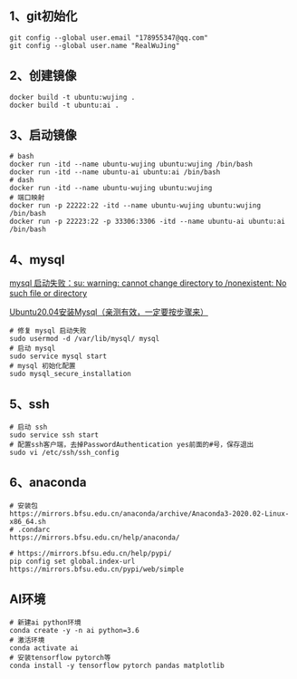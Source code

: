 <!--
 * @Author: wujing
 * @Date: 2021-04-02 20:14:30
 * @LastEditTime: 2021-04-03 23:39:36
 * @LastEditors: wujing
 * @Description: 
 * @FilePath: /DockerProject/ubuntu/README.md
 * 可以输入预定的版权声明、个性签名、空行等
-->
## 1、git初始化
    git config --global user.email "178955347@qq.com"
    git config --global user.name "RealWuJing"

## 2、创建镜像    
    docker build -t ubuntu:wujing .
    docker build -t ubuntu:ai .
## 3、启动镜像
    # bash    
    docker run -itd --name ubuntu-wujing ubuntu:wujing /bin/bash
    docker run -itd --name ubuntu-ai ubuntu:ai /bin/bash
    # dash
    docker run -itd --name ubuntu-wujing ubuntu:wujing
    # 端口映射
    docker run -p 22222:22 -itd --name ubuntu-wujing ubuntu:wujing  /bin/bash
    docker run -p 22223:22 -p 33306:3306 -itd --name ubuntu-ai ubuntu:ai  /bin/bash
    

## 4、mysql
[mysql 启动失败：su: warning: cannot change directory to /nonexistent: No such file or directory](https://www.cnblogs.com/cnwcl/p/13805643.html)

[Ubuntu20.04安装Mysql（亲测有效，一定要按步骤来）](https://blog.csdn.net/YM_1111/article/details/107555383)

    # 修复 mysql 启动失败
    sudo usermod -d /var/lib/mysql/ mysql
    # 启动 mysql
    sudo service mysql start
    # mysql 初始化配置
    sudo mysql_secure_installation

    
## 5、ssh
    # 启动 ssh
    sudo service ssh start
    # 配置ssh客户端，去掉PasswordAuthentication yes前面的#号，保存退出
    sudo vi /etc/ssh/ssh_config

## 6、anaconda
    # 安装包
    https://mirrors.bfsu.edu.cn/anaconda/archive/Anaconda3-2020.02-Linux-x86_64.sh
    # .condarc
    https://mirrors.bfsu.edu.cn/help/anaconda/

    # https://mirrors.bfsu.edu.cn/help/pypi/
    pip config set global.index-url https://mirrors.bfsu.edu.cn/pypi/web/simple
    
## AI环境
    # 新建ai python环境
    conda create -y -n ai python=3.6
    # 激活环境
    conda activate ai
    # 安装tensorflow pytorch等
    conda install -y tensorflow pytorch pandas matplotlib